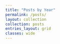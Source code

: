 ```yaml
---
title: "Posts by Year"
permalink: /posts/
layout: collection
collection: posts
entries_layout: grid
classes: wide
---
```

